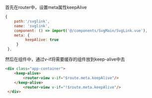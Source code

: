 ﻿首先在router中，设置meta属性keepAlive

```javascript
{
	path:'/svglink',
	name: 'svglink',
	component: () => import('@/components/SvgMain/SvgLink.vue'),
	meta: {
	     keepAlive: true
	 }
 },
```
然后在组件中，通过v-if将需要缓存的组件放到keep-alive中去

```html
<div class="app-container">
	<keep-alive>
     	<router-view v-if="$route.meta.keepAlive"/>
	</keep-alive>
    	<router-view v-if="!$route.meta.keepAlive"/>
 </div>
```

